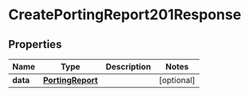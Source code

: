 

# CreatePortingReport201Response


## Properties

| Name | Type | Description | Notes |
|------------ | ------------- | ------------- | -------------|
|**data** | [**PortingReport**](PortingReport.md) |  |  [optional] |



